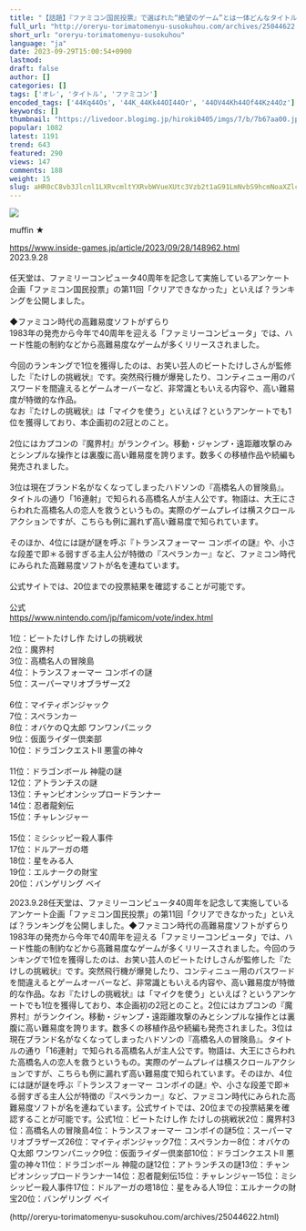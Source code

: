 ```yaml
---
title: "【話題】『ファミコン国民投票』で選ばれた“絶望のゲーム”とは一体どんなタイトル？ "
full_url: "http://oreryu-torimatomenyu-susokuhou.com/archives/25044622.html"
short_url: "oreryu-torimatomenyu-susokuhou"
language: "ja"
date: 2023-09-29T15:00:54+0900
lastmod: 
draft: false
author: []
categories: []
tags: ['オレ', 'タイトル', 'ファミコン']
encoded_tags: ['44Kq44Os', '44K_44Kk44OI44Or', '44OV44Kh44Of44Kz44Oz']
keywords: []
thumbnail: "https://livedoor.blogimg.jp/hiroki0405/imgs/7/b/7b67aa00.jpg"
popular: 1082
latest: 1191
trend: 643
featured: 290
views: 147
comments: 188
weight: 15
slug: aHR0cC8vb3Jlcnl1LXRvcmltYXRvbWVueXUtc3Vzb2t1aG91LmNvbS9hcmNoaXZlcy8yNTA0NDYyMi5odG1s
---
```


![](https://livedoor.blogimg.jp/hiroki0405/imgs/7/b/7b67aa00.jpg)

<div><p>muffin ★ </p><a target='_blank' href='https//www.inside-games.jp/article/2023/09/28/148962.html'>https//www.inside-games.jp/article/2023/09/28/148962.html</a> <br> 2023.9.28 <br> <br> 任天堂は、ファミリーコンピュータ40周年を記念して実施しているアンケート企画「ファミコン国民投票」の第11回「クリアできなかった」といえば？ランキングを公開しました。 <br> <br> ◆ファミコン時代の高難易度ソフトがずらり <br> 1983年の発売から今年で40周年を迎える「ファミリーコンピュータ」では、ハード性能の制約などから高難易度なゲームが多くリリースされました。 <br> <br> 今回のランキングで1位を獲得したのは、お笑い芸人のビートたけしさんが監修した『たけしの挑戦状』です。突然飛行機が爆発したり、コンティニュー用のパスワードを間違えるとゲームオーバーなど、非常識ともいえる内容や、高い難易度が特徴的な作品。 <br> なお『たけしの挑戦状』は「マイクを使う」といえば？というアンケートでも1位を獲得しており、本企画初の2冠とのこと。 <br> <br> 2位にはカプコンの『魔界村』がランクイン。移動・ジャンプ・遠距離攻撃のみとシンプルな操作とは裏腹に高い難易度を誇ります。数多くの移植作品や続編も発売されました。 <br> <br> 3位は現在ブランド名がなくなってしまったハドソンの『高橋名人の冒険島』。タイトルの通り「16連射」で知られる高橋名人が主人公です。物語は、大王にさらわれた高橋名人の恋人を救うというもの。実際のゲームプレイは横スクロールアクションですが、こちらも例に漏れず高い難易度で知られています。 <br> <br> そのほか、4位には謎が謎を呼ぶ『トランスフォーマー コンボイの謎』や、小さな段差で即＊る弱すぎる主人公が特徴の『スペランカー』など、ファミコン時代にみられた高難易度ソフトが名を連ねています。 <br> <br> 公式サイトでは、20位までの投票結果を確認することが可能です。 <br> <br> 公式 <br> <a target='_blank' href='https//www.nintendo.com/jp/famicom/vote/index.html'>https//www.nintendo.com/jp/famicom/vote/index.html</a> <br> <br> 1位：ビートたけし作 たけしの挑戦状 <br> 2位：魔界村 <br> 3位：高橋名人の冒険島 <br> 4位：トランスフォーマー コンボイの謎 <br> 5位：スーパーマリオブラザーズ2 <br> <br> 6位：マイティボンジャック <br> 7位：スペランカー <br> 8位：オバケのＱ太郎 ワンワンパニック <br> 9位：仮面ライダー倶楽部 <br> 10位：ドラゴンクエストII 悪霊の神々 <br> <br> 11位：ドラゴンボール 神龍の謎 <br> 12位：アトランチスの謎 <br> 13位：チャンピオンシップロードランナー <br> 14位：忍者龍剣伝 <br> 15位：チャレンジャー <br> <br> 15位：ミシシッピー殺人事件 <br> 17位：ドルアーガの塔 <br> 18位：星をみる人 <br> 19位：エルナークの財宝 <br> 20位：バンゲリング ベイ <p>2023.9.28任天堂は、ファミリーコンピュータ40周年を記念して実施しているアンケート企画「ファミコン国民投票」の第11回「クリアできなかった」といえば？ランキングを公開しました。◆ファミコン時代の高難易度ソフトがずらり1983年の発売から今年で40周年を迎える「ファミリーコンピュータ」では、ハード性能の制約などから高難易度なゲームが多くリリースされました。今回のランキングで1位を獲得したのは、お笑い芸人のビートたけしさんが監修した『たけしの挑戦状』です。突然飛行機が爆発したり、コンティニュー用のパスワードを間違えるとゲームオーバーなど、非常識ともいえる内容や、高い難易度が特徴的な作品。なお『たけしの挑戦状』は「マイクを使う」といえば？というアンケートでも1位を獲得しており、本企画初の2冠とのこと。2位にはカプコンの『魔界村』がランクイン。移動・ジャンプ・遠距離攻撃のみとシンプルな操作とは裏腹に高い難易度を誇ります。数多くの移植作品や続編も発売されました。3位は現在ブランド名がなくなってしまったハドソンの『高橋名人の冒険島』。タイトルの通り「16連射」で知られる高橋名人が主人公です。物語は、大王にさらわれた高橋名人の恋人を救うというもの。実際のゲームプレイは横スクロールアクションですが、こちらも例に漏れず高い難易度で知られています。そのほか、4位には謎が謎を呼ぶ『トランスフォーマー コンボイの謎』や、小さな段差で即＊る弱すぎる主人公が特徴の『スペランカー』など、ファミコン時代にみられた高難易度ソフトが名を連ねています。公式サイトでは、20位までの投票結果を確認することが可能です。公式1位：ビートたけし作 たけしの挑戦状2位：魔界村3位：高橋名人の冒険島4位：トランスフォーマー コンボイの謎5位：スーパーマリオブラザーズ26位：マイティボンジャック7位：スペランカー8位：オバケのＱ太郎 ワンワンパニック9位：仮面ライダー倶楽部10位：ドラゴンクエストII 悪霊の神々11位：ドラゴンボール 神龍の謎12位：アトランチスの謎13位：チャンピオンシップロードランナー14位：忍者龍剣伝15位：チャレンジャー15位：ミシシッピー殺人事件17位：ドルアーガの塔18位：星をみる人19位：エルナークの財宝20位：バンゲリング ベイ</p></div>

(http//oreryu-torimatomenyu-susokuhou.com/archives/25044622.html)
